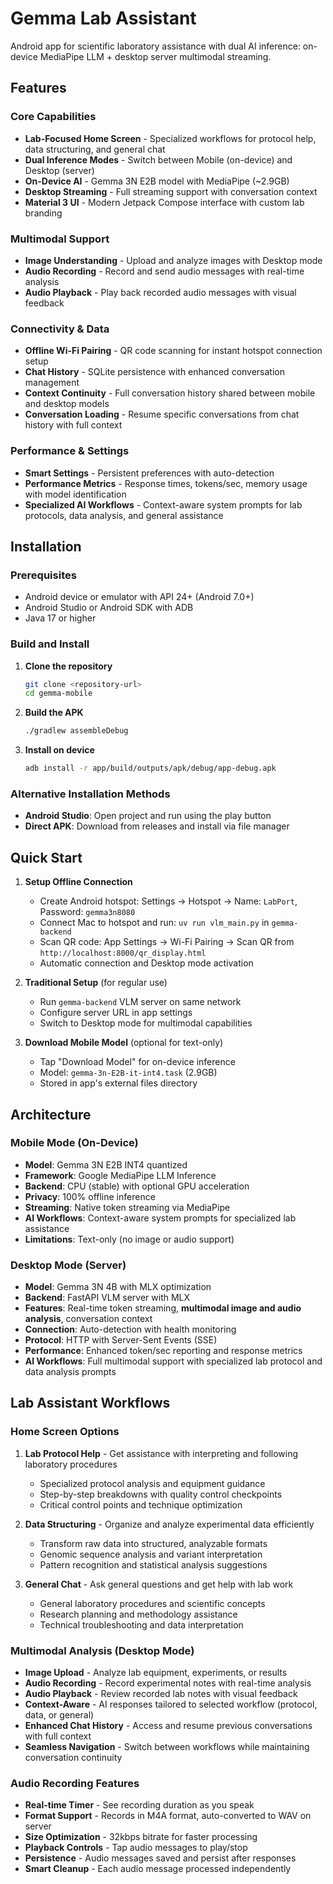 # Gemma Lab Assistant

Android app for scientific laboratory assistance with dual AI inference: on-device MediaPipe LLM + desktop server multimodal streaming.

## Features

### Core Capabilities
- **Lab-Focused Home Screen** - Specialized workflows for protocol help, data structuring, and general chat
- **Dual Inference Modes** - Switch between Mobile (on-device) and Desktop (server)
- **On-Device AI** - Gemma 3N E2B model with MediaPipe (~2.9GB)
- **Desktop Streaming** - Full streaming support with conversation context
- **Material 3 UI** - Modern Jetpack Compose interface with custom lab branding

### Multimodal Support
- **Image Understanding** - Upload and analyze images with Desktop mode
- **Audio Recording** - Record and send audio messages with real-time analysis
- **Audio Playback** - Play back recorded audio messages with visual feedback

### Connectivity & Data
- **Offline Wi-Fi Pairing** - QR code scanning for instant hotspot connection setup
- **Chat History** - SQLite persistence with enhanced conversation management
- **Context Continuity** - Full conversation history shared between mobile and desktop models
- **Conversation Loading** - Resume specific conversations from chat history with full context

### Performance & Settings
- **Smart Settings** - Persistent preferences with auto-detection
- **Performance Metrics** - Response times, tokens/sec, memory usage with model identification
- **Specialized AI Workflows** - Context-aware system prompts for lab protocols, data analysis, and general assistance  

## Installation

### Prerequisites
- Android device or emulator with API 24+ (Android 7.0+)
- Android Studio or Android SDK with ADB
- Java 17 or higher

### Build and Install
1. **Clone the repository**
   ```bash
   git clone <repository-url>
   cd gemma-mobile
   ```

2. **Build the APK**
   ```bash
   ./gradlew assembleDebug
   ```

3. **Install on device**
   ```bash
   adb install -r app/build/outputs/apk/debug/app-debug.apk
   ```

### Alternative Installation Methods
- **Android Studio**: Open project and run using the play button
- **Direct APK**: Download from releases and install via file manager

## Quick Start

1. **Setup Offline Connection**
   - Create Android hotspot: Settings → Hotspot → Name: `LabPort`, Password: `gemma3n8080`
   - Connect Mac to hotspot and run: `uv run vlm_main.py` in `gemma-backend`
   - Scan QR code: App Settings → Wi-Fi Pairing → Scan QR from `http://localhost:8000/qr_display.html`
   - Automatic connection and Desktop mode activation

2. **Traditional Setup** (for regular use)
   - Run `gemma-backend` VLM server on same network
   - Configure server URL in app settings  
   - Switch to Desktop mode for multimodal capabilities

3. **Download Mobile Model** (optional for text-only)
   - Tap "Download Model" for on-device inference
   - Model: `gemma-3n-E2B-it-int4.task` (2.9GB)
   - Stored in app's external files directory

## Architecture

### Mobile Mode (On-Device)
- **Model**: Gemma 3N E2B INT4 quantized
- **Framework**: Google MediaPipe LLM Inference  
- **Backend**: CPU (stable) with optional GPU acceleration
- **Privacy**: 100% offline inference
- **Streaming**: Native token streaming via MediaPipe
- **AI Workflows**: Context-aware system prompts for specialized lab assistance
- **Limitations**: Text-only (no image or audio support)

### Desktop Mode (Server)
- **Model**: Gemma 3N 4B with MLX optimization
- **Backend**: FastAPI VLM server with MLX
- **Features**: Real-time token streaming, **multimodal image and audio analysis**, conversation context
- **Connection**: Auto-detection with health monitoring
- **Protocol**: HTTP with Server-Sent Events (SSE)
- **Performance**: Enhanced token/sec reporting and response metrics
- **AI Workflows**: Full multimodal support with specialized lab protocol and data analysis prompts

## Lab Assistant Workflows

### Home Screen Options
1. **Lab Protocol Help** - Get assistance with interpreting and following laboratory procedures
   - Specialized protocol analysis and equipment guidance
   - Step-by-step breakdowns with quality control checkpoints
   - Critical control points and technique optimization

2. **Data Structuring** - Organize and analyze experimental data efficiently  
   - Transform raw data into structured, analyzable formats
   - Genomic sequence analysis and variant interpretation
   - Pattern recognition and statistical analysis suggestions

3. **General Chat** - Ask general questions and get help with lab work
   - General laboratory procedures and scientific concepts
   - Research planning and methodology assistance
   - Technical troubleshooting and data interpretation

### Multimodal Analysis (Desktop Mode)
- **Image Upload** - Analyze lab equipment, experiments, or results
- **Audio Recording** - Record experimental notes with real-time analysis
- **Audio Playback** - Review recorded lab notes with visual feedback
- **Context-Aware** - AI responses tailored to selected workflow (protocol, data, or general)
- **Enhanced Chat History** - Access and resume previous conversations with full context
- **Seamless Navigation** - Switch between workflows while maintaining conversation continuity

### Audio Recording Features
- **Real-time Timer** - See recording duration as you speak
- **Format Support** - Records in M4A format, auto-converted to WAV on server
- **Size Optimization** - 32kbps bitrate for faster processing
- **Playback Controls** - Tap audio messages to play/stop
- **Persistence** - Audio messages saved and persist after responses
- **Smart Cleanup** - Each audio message processed independently
